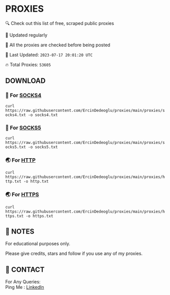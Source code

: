 
# PROXIES
🔍 Check out this list of free, scraped public proxies

🔧 Updated regularly

🙌 All the proxies are checked before being posted

📆 Last Updated: `2023-07-17 20:01:20 UTC`

🔥 Total Proxies: `53605`

## DOWNLOAD

### 🔌 For [SOCKS4](https://raw.githubusercontent.com/ErcinDedeoglu/proxies/main/proxies/socks4.txt)

```curl https://raw.githubusercontent.com/ErcinDedeoglu/proxies/main/proxies/socks4.txt -o socks4.txt```

### 🔌 For [SOCKS5](https://raw.githubusercontent.com/ErcinDedeoglu/proxies/main/proxies/socks5.txt)

```curl https://raw.githubusercontent.com/ErcinDedeoglu/proxies/main/proxies/socks5.txt -o socks5.txt```

### 🌏 For [HTTP](https://raw.githubusercontent.com/ErcinDedeoglu/proxies/main/proxies/http.txt)

```curl https://raw.githubusercontent.com/ErcinDedeoglu/proxies/main/proxies/http.txt -o http.txt```

### 🌏 For [HTTPS](https://raw.githubusercontent.com/ErcinDedeoglu/proxies/main/proxies/https.txt)

```curl https://raw.githubusercontent.com/ErcinDedeoglu/proxies/main/proxies/https.txt -o https.txt```

## 📝 NOTES

For educational purposes only.

Please give credits, stars and follow if you use any of my proxies.

## 📨 CONTACT

 For Any Queries:  
        Ping Me : [LinkedIn](https://www.linkedin.com/in/ercindedeoglu/)